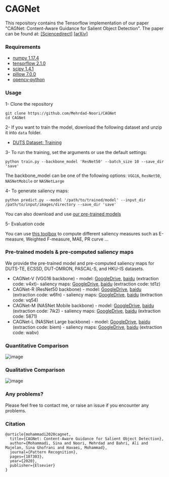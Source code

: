 # CAGNet
This repository contains the Tensorflow implementation of our paper "CAGNet: Content-Aware Guidance for Salient Object Detection". The paper can be found at: [[Sciencedirect]](https://www.sciencedirect.com/science/article/abs/pii/S0031320320301072) [[arXiv]](https://arxiv.org/abs/1911.13168)


### Requirements
- [numpy 1.17.4](https://numpy.org/)
- [tensorflow 2.1.0](https://www.tensorflow.org/)
- [scipy 1.4.1](https://www.scipy.org/)
- [pillow 7.0.0](https://pillow.readthedocs.io/)
- [opencv-python](https://github.com/skvark/opencv-python)

### Usage
1- Clone the repository
```
git clone https://github.com/Mehrdad-Noori/CAGNet
cd CAGNet
```
2- If you want to train the model, download the following dataset and unzip it into `data` folder.
- [DUTS Dataset: Training](http://saliencydetection.net/duts/)

3- To run the training, set the arguments or use the default settings: 

```
python train.py --backbone_model 'ResNet50' --batch_size 10 --save_dir 'save'
```
The backbone_model can be one of the following options: `VGG16`, `ResNet50`, `NASNetMobile` or `NASNetLarge` 

4- To generate saliency maps:
```
python predict.py --model '/path/to/trained/model' --input_dir /path/to/input/images/directory --save_dir 'save'
```
You can also download and use [our pre-trained models](#pre-trained-models--pre-computed-saliency-maps)


5- Evaluation code

You can use [this toolbox](https://github.com/Mehrdad-Noori/Saliency-Evaluation-Toolbox) to compute different saliency measures such as E-measure, Weighted F-measure, MAE, PR curve ...

### 


### Pre-trained models & pre-computed saliency maps
We provide the pre-trained model and pre-computed saliency maps for DUTS-TE, ECSSD, DUT-OMRON, PASCAL-S, and HKU-IS datasets.

- CAGNet-V (VGG16 backbone) - model: [GoogleDrive](https://drive.google.com/drive/folders/1V8L5x5FjDrBU04uueVnHYJi7W8E8KGdN?usp=sharing), [baidu](https://pan.baidu.com/s/1OlSel8a7eKmh-rMFUyz91A) (extraction code: v4xt)-  saliency maps: [GoogleDrive](https://drive.google.com/open?id=1T2qB-axQOSXPT2XOQ_zfBFDdIlIbgpsf), [baidu](https://pan.baidu.com/s/1MWGO7d6vPFqFulqElW6f1g) (extraction code: td1z)
- CAGNet-R (ResNet50 backbone) - model: [GoogleDrive](https://drive.google.com/drive/folders/1a763tL98Z3DUmpl3BisoRh5FWafaV4i1?usp=sharing), [baidu](https://pan.baidu.com/s/1MGj-69e4qnONPZ1XiEbSFA) (extraction code: w6fn) - saliency maps: [GoogleDrive](https://drive.google.com/open?id=1YIJTPShV93PvNvz-LZP4NMVbwbFNHBBM), [baidu](https://pan.baidu.com/s/1nbXaUCsDc_zz6nn69HFWzA) (extraction code: vq54)
- CAGNet-M (NASNet Mobile backbone) - model: [GoogleDrive](https://drive.google.com/drive/folders/13inkoc0kj5lbX0EphWgfSweRX1uqWQ3A?usp=sharing), [baidu](https://pan.baidu.com/s/1PRQTOB_YhAMAnK2v28-hPA) (extraction code: 7ik2) - saliency maps: [GoogleDrive](https://drive.google.com/open?id=1T3W-lvQpqJrD8JzfQm4K2_PQ4caOBWir), [baidu](https://pan.baidu.com/s/19P_DuUVvGfyWieQkOu3gGw) (extraction code: 5871)
- CAGNet-L (NASNet Large backbone) - model: [GoogleDrive](https://drive.google.com/drive/folders/12mo-8qYsDSLkzPAGHydbgW0Ibmr2rm1K?usp=sharing), [baidu](https://pan.baidu.com/s/1XxKrJeeBf7bz7UmpbRglzg) (extraction code: biem) - saliency maps: [GoogleDrive](https://drive.google.com/open?id=1C-lP99h4W_0Gx1QKQ9HkiX8xhP38Hb7p), [baidu](https://pan.baidu.com/s/1jSryA9BFI7-Ee3h5xiiqIw) (extraction code: wabv)

### Quantitative Comparison

![image](https://github.com/Mehrdad-Noori/CAGNet/blob/master/figures/quantitative.jpg)


### Qualitative Comparison

![image](https://github.com/Mehrdad-Noori/CAGNet/blob/master/figures/qualitative.jpg)

### Any problems?

Please feel free to contact me, or raise an issue if you encounter any problems.

### Citation
```
@article{mohammadi2020cagnet,
  title={CAGNet: Content-Aware Guidance for Salient Object Detection},
  author={Mohammadi, Sina and Noori, Mehrdad and Bahri, Ali and Majelan, Sina Ghofrani and Havaei, Mohammad},
  journal={Pattern Recognition},
  pages={107303},
  year={2020},
  publisher={Elsevier}
}
```
